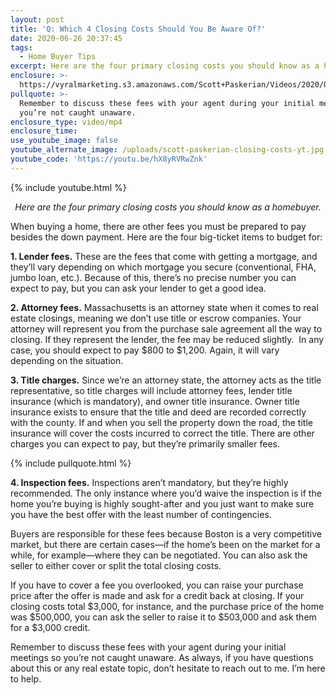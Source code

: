 ```yaml
---
layout: post
title: 'Q: Which 4 Closing Costs Should You Be Aware Of?'
date: 2020-06-26 20:37:45
tags:
  - Home Buyer Tips
excerpt: Here are the four primary closing costs you should know as a homebuyer.
enclosure: >-
  https://vyralmarketing.s3.amazonaws.com/Scott+Paskerian/Videos/2020/Q-+Which+4+Closing+Costs+Should+You+Be+Aware+Of_.mp4
pullquote: >-
  Remember to discuss these fees with your agent during your initial meetings so
  you’re not caught unaware.
enclosure_type: video/mp4
enclosure_time:
use_youtube_image: false
youtube_alternate_image: /uploads/scott-paskerian-closing-costs-yt.jpg
youtube_code: 'https://youtu.be/hX8yRVRwZnk'
---
```


{% include youtube.html %}

<p style="text-align: center;"><em>Here are the four primary closing costs you should know as a homebuyer.</em></p>

When buying a home, there are other fees you must be prepared to pay besides the down payment. Here are the four big-ticket items to budget for:

**1\. Lender fees.** These are the fees that come with getting a mortgage, and they’ll vary depending on which mortgage you secure (conventional, FHA, jumbo loan, etc.). Because of this, there’s no precise number you can expect to pay, but you can ask your lender to get a good idea.&nbsp;

**2\. Attorney fees.** Massachusetts is an attorney state when it comes to real estate closings, meaning we don’t use title or escrow companies. Your attorney will represent you from the purchase sale agreement all the way to closing. If they represent the lender, the fee may be reduced slightly. &nbsp;In any case, you should expect to pay $800 to $1,200. Again, it will vary depending on the situation.&nbsp;

**3\. Title charges.** Since we’re an attorney state, the attorney acts as the title representative, so title charges will include attorney fees, lender title insurance (which is mandatory), and owner title insurance. Owner title insurance exists to ensure that the title and deed are recorded correctly with the county. If and when you sell the property down the road, the title insurance will cover the costs incurred to correct the title. There are other charges you can expect to pay, but they’re primarily smaller fees.&nbsp;

{% include pullquote.html %}

**4\. Inspection fees.** Inspections aren’t mandatory, but they’re highly recommended. The only instance where you’d waive the inspection is if the home you’re buying is highly sought-after and you just want to make sure you have the best offer with the least number of contingencies.&nbsp;

Buyers are responsible for these fees because Boston is a very competitive market, but there are certain cases—if the home’s been on the market for a while, for example—where they can be negotiated. You can also ask the seller to either cover or split the total closing costs.&nbsp;

If you have to cover a fee you overlooked, you can raise your purchase price after the offer is made and ask for a credit back at closing. If your closing costs total $3,000, for instance, and the purchase price of the home was $500,000, you can ask the seller to raise it to $503,000 and ask them for a $3,000 credit.&nbsp;

Remember to discuss these fees with your agent during your initial meetings so you’re not caught unaware. As always, if you have questions about this or any real estate topic, don’t hesitate to reach out to me. I’m here to help.